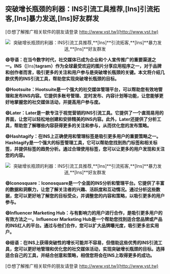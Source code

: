 ## **突破增长瓶颈的利器：INS引流工具推荐,**[Ins]**引流拓客,**[Ins]**暴力发送,**[Ins]**好友群发**

[😍想了解推广相关软件的朋友请登录 http://www.vst.tw](http://www.vst.tw)

 <center><img src="https://vst.tw/MP4/tuiguang/png/1.png" alt="突破增长瓶颈的利器：INS引流工具推荐,**[Ins]**引流拓客,**[Ins]**暴力发送,**[Ins]**好友群发"></center>

**😄导语：在当今数字时代，社交媒体已成为企业和个人宣传推广的重要渠道之一。INS（**[Ins]**tagram）作为全球最受欢迎的图片分享应用程序之一，对于品牌和创作者而言，吸引更多的关注和用户参与是突破增长瓶颈的关键。本文将介绍几款优秀的INS引流工具，帮助您实现突破增长瓶颈的目标。**

**😄Hootsuite：Hootsuite是一个强大的社交媒体管理平台，可以帮助您有效地管理和发布INS内容。它提供多账号管理、定时发布、内容计划等功能，让您能够更好地掌握您的社交媒体活动，并提高用户参与度。**

**😄Later：Later是一款专注于视觉营销的INS引流工具。它提供了一个直观易用的界面，让您可以轻松地创建和安排精美的INS内容。此外，Later还提供了分析工具，帮助您了解哪些内容获得更多的关注和参与，从而优化您的发布策略。**

**😄Hashtagify：在INS上正确使用和管理标签是吸引更多用户的重要策略之一。Hashtagify是一个强大的标签管理工具，它可以帮助您找到热门标签和相关标签，并提供标签的趋势分析。通过合理使用标签，您可以让更多的用户发现和关注您的内容。**

 <center><img src="https://vst.tw/MP4/tuiguang/png/8.png" alt="突破增长瓶颈的利器：INS引流工具推荐,**[Ins]**引流拓客,**[Ins]**暴力发送,**[Ins]**好友群发"></center>

**😄Iconosquare：Iconosquare是一个全面的INS分析和管理平台。它提供了丰富的数据和洞察力，让您了解关注者的兴趣、活跃度和互动情况。通过分析这些数据，您可以更好地了解您的目标受众，并调整您的内容和策略，以吸引更多的用户参与。**

**😄Influencer Marketing Hub：与有影响力的用户进行合作，是吸引更多用户的有效方法之一。Influencer Marketing Hub是一个帮助您找到适合您品牌或产品的INS红人的平台。通过与他们合作，您可以扩大品牌曝光度，吸引更多忠实用户。**

**😄结语：在INS上获得突破性的增长可能并不容易，但借助这些优秀的INS引流工具，您可以更好地管理和优化您的社交媒体活动，实现突破增长瓶颈的目标。选择适合自己的工具，并结合创意和策略，相信您将会在INS上取得更多的成功。**

[😍想了解推广相关软件的朋友请登录 http://www.vst.tw](http://www.vst.tw)



